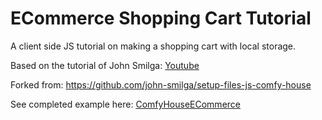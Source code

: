 # ECommerce Shopping Cart Tutorial

A client side JS tutorial on making a shopping cart with local storage.

Based on the tutorial of John Smilga: [Youtube](https://www.youtube.com/watch?v=023Psne_-_4)

Forked from: https://github.com/john-smilga/setup-files-js-comfy-house

See completed example here: [ComfyHouseECommerce](https://objective-jackson-4bf0c6.netlify.app/)
